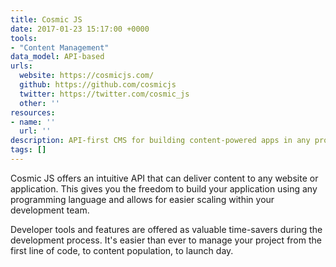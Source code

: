```yaml
---
title: Cosmic JS
date: 2017-01-23 15:17:00 +0000
tools:
- "Content Management"
data_model: API-based
urls:
  website: https://cosmicjs.com/
  github: https://github.com/cosmicjs
  twitter: https://twitter.com/cosmic_js
  other: ''
resources:
- name: ''
  url: ''
description: API-first CMS for building content-powered apps in any programming language.
tags: []
---
```

Cosmic JS offers an intuitive API that can deliver content to any website or application. This gives you the freedom to build your application using any programming language and allows for easier scaling within your development team.

Developer tools and features are offered as valuable time-savers during the development process. It's easier than ever to manage your project from the first line of code, to content population, to launch day.
